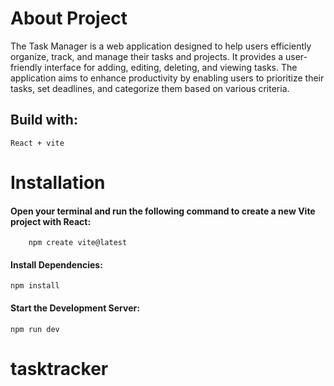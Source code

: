 # About Project
The Task Manager is a web application designed to help users efficiently organize, track, and manage their tasks and projects. It provides a user-friendly interface for adding, editing, deleting, and viewing tasks. The application aims to enhance productivity by enabling users to prioritize their tasks, set deadlines, and categorize them based on various criteria.
## Build with:
    React + vite

# Installation
  #### Open your terminal and run the following command to create a new Vite project with React:
        npm create vite@latest
#### Install Dependencies:
    npm install
#### Start the Development Server:
    npm run dev
# tasktracker
